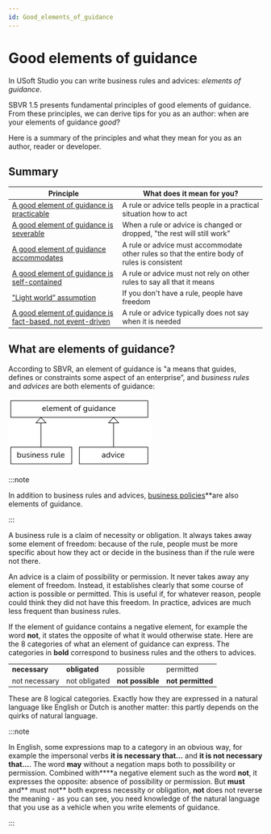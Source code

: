 ```yaml
---
id: Good_elements_of_guidance
---
```


# Good elements of guidance

In USoft Studio you can write business rules and advices: *elements of guidance*.

SBVR 1.5 presents fundamental principles of good elements of guidance. From these principles, we can derive tips for you as an author: when are your elements of guidance *good*?

Here is a summary of the principles and what they mean for you as an author, reader or developer.

## Summary

|**Principle**|**What does it mean for you?**|
|--------|--------|
|[A good element of guidance is practicable](/Business_rules/Good_elements_of_guidance/A_good_element_of_guidance_is_practicable.md)|A rule or advice tells people in a practical situation how to act|
|[A good element of guidance is severable](/Business_rules/Good_elements_of_guidance/A_good_element_of_guidance_is_severable.md)|When a rule or advice is changed or dropped, "the rest will still work”|
|[A good element of guidance accommodates](/Business_rules/Good_elements_of_guidance/A_good_element_of_guidance_accommodates.md)|A rule or advice must accommodate other rules so that the entire body of rules is consistent|
|[A good element of guidance is self-contained](/Business_rules/Good_elements_of_guidance/A_good_element_of_guidance_is_selfcontained.md)|A rule or advice must not rely on other rules to say all that it means|
|["Light world” assumption](/Business_rules/Good_elements_of_guidance/Light_World_Assumption.md)|If you don't have a rule, people have freedom|
|[A good element of guidance is fact-based, not event-driven](/Business_rules/Good_elements_of_guidance/A_good_element_of_guidance_is_factbased_not_eventbased.md)|A rule or advice typically does not say when it is needed|



## What are elements of guidance?

According to SBVR, an element of guidance is "a means that guides, defines or constraints some aspect of an enterprise”, and *business rules* and *advices* are both elements of guidance:

![](./assets/3b2460b2-95ed-440a-b8b7-a717d8f0199f.png)


:::note

In addition to business rules and advices, [business policies](/Authoring/Proposition_types/Motivations.md)**are also elements of guidance.

:::

A business rule is a claim of necessity or obligation. It always takes away some element of freedom: because of the rule, people must be more specific about how they act or decide in the business than if the rule were not there.

An advice is a claim of possibility or permission. It never takes away any element of freedom. Instead, it establishes clearly that some course of action is possible or permitted. This is useful if, for whatever reason, people could think they did not have this freedom. In practice, advices are much less frequent than business rules.

If the element of guidance contains a negative element, for example the word **not**, it states the opposite of what it would otherwise state. Here are the 8 categories of what an element of guidance can express. The categories in **bold** correspond to business rules and the others to advices.

|        |        |        |        |
|--------|--------|--------|--------|
|**necessary**|**obligated**|possible|permitted|
|not necessary|not obligated|**not possible**|**not permitted**|



These are 8 logical categories. Exactly how they are expressed in a natural language like English or Dutch is another matter: this partly depends on the quirks of natural language.


:::note

In English, some expressions map to a category in an obvious way, for example the impersonal verbs **it is necessary that…** and **it is not necessary that…**. The word **may** without a negation maps both to possibility or permission. Combined with****a negative element such as the word **not**, it expresses the opposite: absence of possibility or permission. But **must** and** must not** both express necessity or obligation, **not** does not reverse the meaning - as you can see, you need knowledge of the natural language that you use as a vehicle when you write elements of guidance.

:::

 